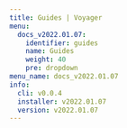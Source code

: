 ```yaml
---
title: Guides | Voyager
menu:
  docs_v2022.01.07:
    identifier: guides
    name: Guides
    weight: 40
    pre: dropdown
menu_name: docs_v2022.01.07
info:
  cli: v0.0.4
  installer: v2022.01.07
  version: v2022.01.07
---
```


